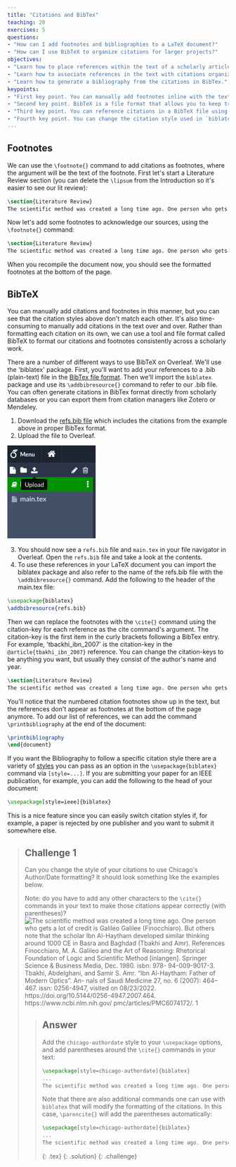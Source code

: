 ```yaml
---
title: "Citations and BibTex"
teaching: 20
exercises: 5
questions:
- "How can I add footnotes and bibliographies to a LaTeX document?"
- "How can I use BibTeX to organize citations for larger projects?"
objectives:
- "Learn how to place references within the text of a scholarly article."
- "Learn how to associate references in the text with citations organized in a BibTex file."
- "Learn how to generate a bibliography from the citations in BibTex."
keypoints:
- "First key point. You can manually add footnotes inline with the text using the `\\footnote{}` command."
- "Second key point. BibTeX is a file format that allows you to keep track of citation data separately from your main LaTeX document."
- "Third key point. You can reference citations in a BibTeX file using the `biblatex` package."
- "Fourth key point. You can change the citation style used in `biblatex` by passing the `[style=...]` option."
---
```


## Footnotes

We can use the `\footnote{}` command to add citations as footnotes, where the argument will be the text of the footnote. First let's start a Literature Review section (you can delete the `\lipsum` from the Introduction so it's easier to see our lit review):

```latex
\section{Literature Review}
The scientific method was created a long time ago. One person who gets a lot of credit is Galileo Galilee. But others note that the scholar Ibn Al-Haytham developed similar thinking around 1000 CE in Basra and Baghdad. 
```

Now let's add some footnotes to acknowledge our sources, using the `\footnote{}` command:

```latex
\section{Literature Review}
The scientific method was created a long time ago. One person who gets a lot of credit is Galileo Galilee\footnote{Finocchiaro, M. (2012). \textit{Galileo and the Art of Reasoning: Rhetorical Foundation of Logic and Scientific Method.} Springer}. But others note that the scholar Ibn Al-Haytham developed similar thinking around 1000 CE in Basra and Baghdad\footnote{Gorini R. Al-Haytham the Man of Experience: First Steps in the Science of Vision. \textit{J Inter Soc for the History of Islamic Medicine (JISHIM)} 2003;2(4):53–55.}. 
```
When you recompile the document now, you should see the formatted footnotes at the bottom of the page. 

## BibTeX
You can manually add citations and footnotes in this manner, but you can see that the citation styles above don't match each other. It's also time-consuming to manually add citations in the text over and over. Rather than formatting each citation on its own, we can use a tool and file format called BibTeX to format our citations and footnotes consistently across a scholarly work. 

There are a number of different ways to use BibTeX on Overleaf. We'll use the 'biblatex' package. First, you'll want to add your references to a .bib (plain-text) file in the [BibTex file format](http://www.bibtex.org/Format/). Then we'll import the ```biblatex``` package and use its ```\addbibresource{}``` command to refer to our .bib file. You can often generate citations in BibTex format directly from scholarly databases or you can export them from citation managers like Zotero or Mendeley. 
1. Download the [refs.bib file](../data/refs.bib) which includes the citations from the example above in proper BibTex format.
2. Upload the file to Overleaf.

![The upload button in Overleaf is located above the file navigator and has a disk icon with an up arrow](../fig/overleaf_upload.png)

3. You should now see a `refs.bib` file and `main.tex` in your file navigator in Overleaf. Open the `refs.bib` file and take a look at the contents. 
4. To use these references in your LaTeX document you can import the biblatex package and also refer to the name of the refs.bib file with the ```\addbibresource{}``` command. Add the following to the header of the main.tex file:
```latex
\usepackage{biblatex} 
\addbibresource{refs.bib}
```

Then we can replace the footnotes with the `\cite{}` command using the citation-key for each reference as the cite command's argument. The citation-key is the first item in the curly brackets following a BibTex entry. For example, 'tbackhi_ibn_2007' is the citation-key in the `@article{tbakhi_ibn_2007}` reference. You can change the citation-keys to be anything you want, but usually they consist of the author's name and year. 

```latex
\section{Literature Review}
The scientific method was created a long time ago. One person who gets a lot of credit is Galileo Galilee \cite{finocchiaro_galileo_1980}. But others note that the scholar Ibn Al-Haytham developed similar thinking around 1000 CE in Basra and Baghdad \cite{tbakhi_ibn_2007}.
```

You'll notice that the numbered citation footnotes show up in the text, but the references don't appear as footnotes at the bottom of the page anymore. To add our list of references, we can add the command ```\printbibliography``` at the end of the document:

```latex
\printbibliography
\end{document}
```

If you want the Bibliography to follow a specific citation style there are a variety of [styles](https://www.overleaf.com/learn/latex/Biblatex_citation_styles#Citation_styles) you can pass as an option in the ```\usepackage{biblatex}``` command via ```[style=...]```. If you are submitting your paper for an IEEE publication, for example, you can add the following to the head of your document: 

```latex
\usepackage[style=ieee]{biblatex} 
```

This is a nice feature since you can easily switch citation styles if, for example, a paper is rejected by one publisher and you want to submit it somewhere else.

> ## Challenge 1
>
> Can you change the style of your citations to use Chicago's Author/Date formatting? It should look something like the examples below. 
> 
> Note: do you have to add any other characters to the ```\cite{}``` commands in your text to make those citations appear correctly (with parentheses)?
> ![The scientific method was created a long time ago. One person who gets a lot of credit is
Galileo Galilee (Finocchiaro). But others note that the scholar Ibn Al-Haytham developed
similar thinking around 1000 CE in Basra and Baghdad (Tbakhi and Amr).
References
Finocchiaro, M. A. Galileo and the Art of Reasoning: Rhetorical Foundation of Logic and
Scientific Method [inlangen]. Springer Science & Business Media, Dec. 1980. isbn: 978-
94-009-9017-3.
Tbakhi, Abdelghani, and Samir S. Amr. “Ibn Al-Haytham: Father of Modern Optics”. An-
nals of Saudi Medicine 27, no. 6 (2007): 464–467. issn: 0256-4947, visited on 08/23/2022.
https://doi.org/10.5144/0256-4947.2007.464. https://www.ncbi.nlm.nih.gov/
pmc/articles/PMC6074172/.
1
](../fig/overleaf_chicago.png)
>
> > ## Answer
> >
> > Add the ```chicago-authordate``` style to your ```\usepackage``` options, and add parentheses around the ```\cite{}``` commands in your text:
> >  ```latex
> > \usepackage[style=chicago-authordate]{biblatex} 
> > ...
> > The scientific method was created a long time ago. One person who gets a lot of credit is Galileo Galilee (\cite{finocchiaro_galileo_1980}). But others note that the scholar Ibn Al-Haytham developed similar thinking around 1000 CE in Basra and Baghdad (\cite{tbakhi_ibn_2007}).
> > ``` 
> > Note that there are also additional commands one can use with ```biblatex``` that will modify the formatting of the citations. In this case, ```\parencite{}``` will add the parentheses automatically:
> > ```latex
> > \usepackage[style=chicago-authordate]{biblatex} 
> > ...
> > The scientific method was created a long time ago. One person who gets a lot of credit is Galileo Galilee \parencite{finocchiaro_galileo_1980}. But others note that the scholar Ibn Al-Haytham developed similar thinking around 1000 CE in Basra and Baghdad \parencite{tbakhi_ibn_2007}.
> > ``` 
> >  
> > {: .tex}
> {: .solution}
{: .challenge}
>
>
